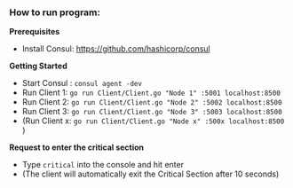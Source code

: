 ### How to run program: ###

**Prerequisites**
- Install Consul:
      https://github.com/hashicorp/consul

**Getting Started**
- Start Consul :
    ```consul agent -dev```
- Run Client 1:
    ```go run Client/Client.go "Node 1" :5001 localhost:8500```
- Run Client 2:
    ```go run Client/Client.go "Node 2" :5002 localhost:8500```
- Run Client 3:
    ```go run Client/Client.go "Node 3" :5003 localhost:8500```
- (Run Client x: ```go run Client/Client.go "Node x" :500x localhost:8500``` )

**Request to enter the critical section**
- Type ```critical``` into the console and hit enter
- (The client will automatically exit the Critical Section after 10 seconds)
  
